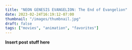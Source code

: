 ```yaml
---
title: "NEON GENESIS EVANGELION: The End of Evangelion"
date: 2023-02-24T16:19:12-07:00
thumbnail: "/images/thumbnail.jpg"
draft: false
tags: ["movies", "animation", "favorites"]
---
```


**Insert post stuff here**